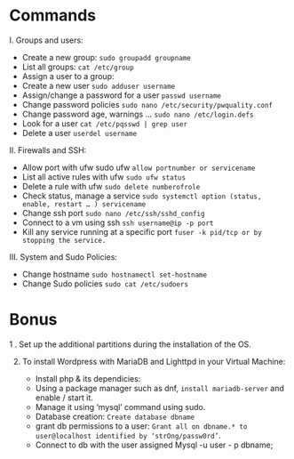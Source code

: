 # Commands

I. Groups and users:
- Create a new group:	```sudo groupadd groupname```
- List all groups:	```cat /etc/group```
- Assign a user to a group:	
- Create a new user	```sudo adduser username```
- Assign/change a password for a user	```passwd username```
- Change password policies	```sudo nano /etc/security/pwquality.conf```
- Change password age, warnings …	```sudo nano /etc/login.defs```
- Look for a user	```cat /etc/pqsswd | grep user```
- Delete a user	```userdel username```

II. Firewalls and SSH:

- Allow port with ufw	sudo ufw ```allow portnumber or servicename```
- List all active rules with ufw	```sudo ufw status```
- Delete a rule with ufw	```sudo delete numberofrole```
- Check status, manage a service	```sudo systemctl option (status, enable, restart … ) servicename```
- Change ssh port	```sudo nano /etc/ssh/sshd_config```
- Connect to a vm using ssh	```ssh username@ip -p port```
- Kill any service running at a specific port	```fuser -k pid/tcp or by stopping the service.```


III. System  and Sudo Policies:

- Change hostname	```sudo hostnamectl set-hostname``` 
- Change Sudo policies	```sudo cat /etc/sudoers```


# Bonus

1 . Set up the additional partitions during the installation of the OS.

2. To install Wordpress with MariaDB and Lighttpd in your Virtual Machine:
	- Install php & its dependicies:

	+ Using a package manager such as dnf, ```install mariadb-server``` and enable / start it.
     + Manage it using ‘mysql’ command using sudo.
     + Database creation:	```Create database dbname```
     + grant db permissions to a user: ```Grant all on dbname.* to user@localhost identified by ‘strOng/passw0rd’```.
     + Connect to db with the user assigned	Mysql -u user - p dbname;